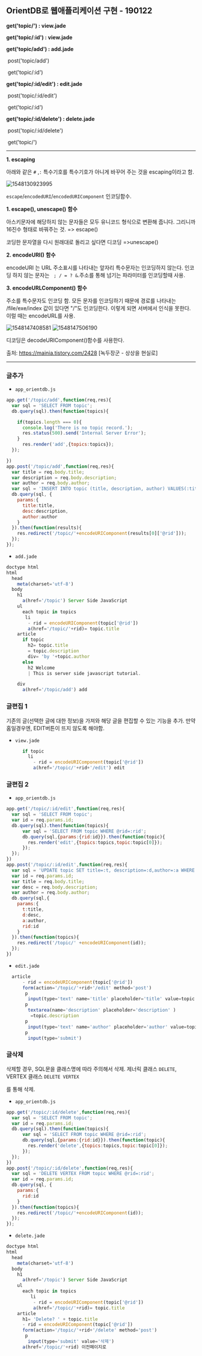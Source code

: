 ## OrientDB로 웹애플리케이션 구현 - 190122

**get('topic/') : view.jade**

**get('topic/:id') : view.jade**

**get('topic/add') : add.jade**

​	post('topic/add')

​	get('topic/:id')

**get('topic/:id/edit') : edit.jade**

​	post('topic/:id/edit')

​	get('topic/:id')

**get('topic/:id/delete')  : delete.jade**

​	post('topic/:id/delete')

​	get('topic/')

-----------------------------------------------------------------------------------------------------------------------------------------------------------

**1. escaping**

아래와 같은 `#` ,`:` 특수기호를 특수기호가 아니게 바꾸어 주는 것을 escaping이라고 함.




![1548130923995](https://user-images.githubusercontent.com/38032500/51531052-c073b880-1e7f-11e9-8817-8b29b2bf68a3.png)

`escape`/`encodedURI`/`encodedURIComponent` 인코딩함수.

**1. escape(), unescape()** **함수**

  아스키문자에 해당하지 않는 문자들은 모두 유니코드 형식으로 변환해 줍니다. 그리니까 16진수 형태로 바꿔주는 것. => escape()

코딩한 문자열을 다시 원래대로 돌리고 싶다면 디코딩 =>unescape()

**2. encodeURI()** **함수**

  encodeURI 는 URL 주소표시를 나타내는 앞자리 특수문자는 인코딩하지 않는다. 인코딩 하지 않는 문자는 ` ; / = ? &`.주소를 통해 넘기는 파라미터를 인코딩할때 사용.

**3. encodeURLComponent()** **함수**

주소를 특수문자도 인코딩 함. 모든 문자를 인코딩하기 때문에 경로를 나타내는 /file/exe/index 값이 있다면 "/"도 인코딩한다. 이렇게 되면 서버에서 인식을 못한다. 이럴 때는 encodeURL를 사용.

![1548147408581](https://user-images.githubusercontent.com/38032500/51531056-c10c4f00-1e7f-11e9-9c76-91a7b37de59a.png)
![1548147506190](https://user-images.githubusercontent.com/38032500/51531060-c4073f80-1e7f-11e9-9239-e9d34757f30f.png)

디코딩은 decodeURIComponent()함수를 사용한다.

출처: <https://mainia.tistory.com/2428> [녹두장군 - 상상을 현실로]  

---------------------------------------------------------------------------------------------------------------------------------------------------------

### 글추가

* `app_orientdb.js`

```javascript
app.get('/topic/add',function(req,res){
  var sql = 'SELECT FROM topic';
  db.query(sql).then(function(topics){

    if(topics.length === 0){
      console.log('There is no topic record.');
      res.status(500).send('Internal Server Error');
    }
      res.render('add',{topics:topics});
  });

})
app.post('/topic/add',function(req,res){
  var title = req.body.title;
  var description = req.body.description;
  var author = req.body.author;
  var sql = 'INSERT INTO topic (title, description, author) VALUES(:title, :desc, :author)';
  db.query(sql, {
    params:{
      title:title,
      desc:description,
      author:author
    }
  }).then(function(results){
    res.redirect('/topic/'+encodeURIComponent(results[0]['@rid']));
  });
});
```

* `add.jade`

```javascript
doctype html
html
  head
    meta(charset='utf-8')
  body
    h1
      a(href='/topic') Server Side JavaScript
    ul
      each topic in topics
       li
        - rid = encodeURIComponent(topic['@rid'])
        a(href='/topic/'+rid)= topic.title
    article
      if topic
        h2= topic.title
        = topic.description
        div= 'by '+topic.author
      else
        h2 Welcome
        | This is server side javascript tutorial.

    div
      a(href='/topic/add') add
```

### 글편집 1

기존의 글(선택한 글에 대한 정보)을 가져와 해당 글을 편집할 수 있는 기능을 추가. 만약 홈일경우엔, EDIT버튼이 뜨지 않도록 해야함.

* `view.jade`

```javascript
      if topic
        li
          - rid = encodeURIComponent(topic['@rid'])
          a(href='/topic/'+rid+'/edit') edit

```

### 글편집 2

* `app_orientdb.js`

```javascript
app.get('/topic/:id/edit',function(req,res){
  var sql = 'SELECT FROM topic';
  var id = req.params.id;
  db.query(sql).then(function(topics){
      var sql = 'SELECT FROM topic WHERE @rid=:rid';
      db.query(sql,{params:{rid:id}}).then(function(topic){
        res.render('edit',{topics:topics,topic:topic[0]});
      });
  });
})
app.post('/topic/:id/edit',function(req,res){
  var sql = 'UPDATE topic SET title=:t, description=:d,author=:a WHERE @rid=:rid';
  var id = req.params.id;
  var title = req.body.title;
  var desc = req.body.description;
  var author = req.body.author;
  db.query(sql,{
    params:{
      t:title,
      d:desc,
      a:author,
      rid:id
    }
  }).then(function(topics){
    res.redirect('/topic/' +encodeURIComponent(id));
  });
})
```

* `edit.jade`

```javascript
  article
      - rid = encodeURIComponent(topic['@rid'])
      form(action='/topic/'+rid+'/edit' method='post')
       p
        input(type='text' name='title' placeholder='title' value=topic.title)
       p
        textarea(name='description' placeholder='description' )
         =topic.description
       p
        input(type='text' name='author' placeholder='author' value=topic.author)
       p
        input(type='submit')
```

### 글삭제

삭제할 경우, SQL문을 클래스명에 따라 주의해서 삭제. 제너릭 클래스 `DELETE`, VERTEX 클래스 `DELETE VERTEX`

를 통해 삭제.

* `app_orientdb.js`

```javascript
app.get('/topic/:id/delete',function(req,res){
  var sql = 'SELECT FROM topic';
  var id = req.params.id;
  db.query(sql).then(function(topics){
      var sql = 'SELECT FROM topic WHERE @rid=:rid';
      db.query(sql,{params:{rid:id}}).then(function(topic){
        res.render('delete',{topics:topics,topic:topic[0]});
      });
  });
})
app.post('/topic/:id/delete',function(req,res){
  var sql = 'DELETE VERTEX FROM topic WHERE @rid=:rid';
  var id = req.params.id;
  db.query(sql, {
    params:{
      rid:id
    }
  }).then(function(topics){
    res.redirect('/topic/'+encodeURIComponent(id));
  });
});
```

* `delete.jade`

```javascript
doctype html
html
  head
    meta(charset='utf-8')
  body
    h1
      a(href='/topic') Server Side JavaScript
    ul
      each topic in topics
         li
          - rid = encodeURIComponent(topic['@rid'])
          a(href='/topic/'+rid)= topic.title
    article
      h1= 'Delete? ' + topic.title
      - rid = encodeURIComponent(topic['@rid'])
      form(action='/topic/'+rid+'/delete' method='post')
       p
        input(type='submit' value='삭제')
      a(href='/topic/'+rid) 이전페이지로
```




